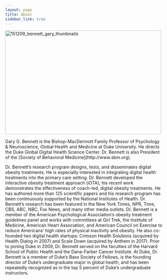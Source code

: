```yaml
---
layout: page
title: About
sidebar_link: true
---
```


[<img class="aligncenter wp-image-583" src="http://drgarybennett.com/wp-content/uploads/2014/04/151209_bennett005.jpg" alt="151209_bennett_gary_thumbnails" width="500" height="334" srcset="http://drgarybennett.com/wp-content/uploads/2014/04/151209_bennett005.jpg 737w, http://drgarybennett.com/wp-content/uploads/2014/04/151209_bennett005-300x200.jpg 300w" sizes="(max-width: 500px) 100vw, 500px" />](http://drgarybennett.com/wp-content/uploads/2018/01/065615_health_forward0990.jpg)

<p class="message">Gary G. Bennett is the Bishop-MacDermott Family Professor of Psychology & Neuroscience, Global Health and Medicine at Duke University. He directs the Duke Global Digital Health Science Center. Dr. Bennett is also President of the [Society of Behavioral Medicine](http://www.sbm.org).</p>

Dr. Bennett’s research program designs, tests, and disseminates digital obesity treatments. He is especially interested in integrating digital health treatments into the primary care setting. Dr. Bennett developed the interactive obesity treatment approach (iOTA); his recent work demonstrates the effectiveness of coach-led, digital obesity treatments. He has authored more than 125 scientific papers and his research program has been continuously supported by the National Institutes of Health. Dr. Bennett’s research has been featured in the New York Times, NPR, Time, CBS, ABC, NBC, Fox News, and many other media outlets. Dr. Bennett is a member of the American Psychological Association’s obesity treatment guidelines panel and works with committees at Girl Trek, the Institute of Medicine, American Heart Association, and American Council on Exercise to reduce Americans’ high rates of physical inactivity and obesity. He also co-founded two digital health startups: Crimson Health Solutions (acquired by Health Dialog in 2007) and Scale Down (acquired by Anthem in 2017). Prior to joining Duke in 2009, Dr. Bennett served on the faculties of the Harvard School of Public Health and the Dana-Farber Cancer Institute. At Duke, Dr. Bennett is a member of Duke’s Bass Society of Fellows, is the founding director of Duke&#8217;s undergraduate major in global health, and has been repeatedly recognized as in the top 5 percent of Duke’s undergraduate instructors.
